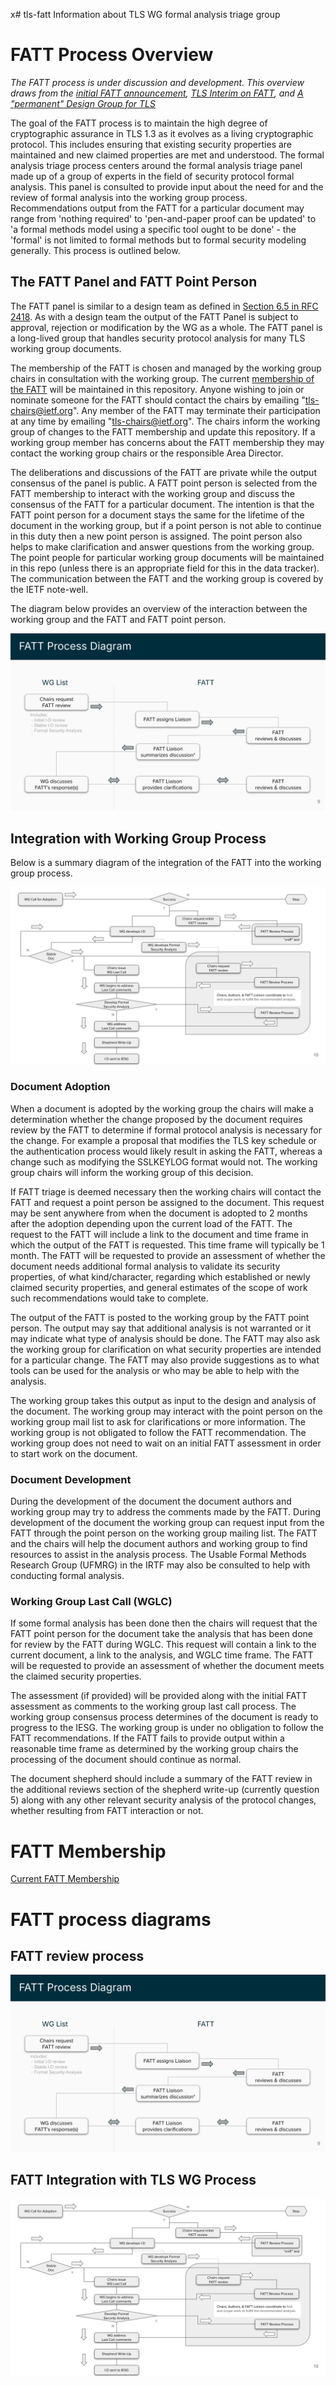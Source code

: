 x# tls-fatt
Information about TLS WG formal analysis triage group

# FATT Process Overview

_The FATT process is under discussion and development. This overview draws
from the [initial FATT
announcement](https://mailarchive.ietf.org/arch/msg/tls/FhhICSR3qlLHjFcf1cA7Iry11CA/),
[TLS Interim on
FATT](https://datatracker.ietf.org/meeting/interim-2024-tls-02/session/tls),
and [A "permanent" Design Group for
TLS](https://richsalz.github.io/draft-rsalz-tls-analysis/draft-rsalz-tls-analysis.html)_

The goal of the FATT process is to maintain the high degree of cryptographic
assurance in TLS 1.3 as it evolves as a living cryptographic protocol. This
includes ensuring that existing security properties are maintained and new
claimed properties are met and understood. The formal analysis triage process
centers around the formal analysis triage panel made up of a group of experts
in the field of security protocol formal analysis. This panel is consulted to
provide input about the need for and the review of formal analysis into the
working group process. Recommendations output from the FATT for a particular
document may range from 'nothing required' to 'pen-and-paper proof can be
updated' to 'a formal methods model using a specific tool ought to be done' -
the 'formal' is not limited to formal methods but to formal security modeling
generally. This process is outlined below.

## The FATT Panel and FATT Point Person

The FATT panel is similar to a design team as defined in [Section 6.5 in RFC
2418](https://www.rfc-editor.org/rfc/rfc2418#section-6.5). As with a design
team the output of the FATT Panel is subject to approval, rejection or
modification by the WG as a whole. The FATT panel is a long-lived group that
handles security protocol analysis for many TLS working group documents.

The membership of the FATT is chosen and managed by the working group chairs
in consultation with the working group. The current [membership of the
FATT](fatt-membership.md) will be maintained in this repository. Anyone
wishing to join or nominate someone for the FATT should contact the chairs by
emailing "tls-chairs@ietf.org". Any member of the FATT may terminate their
participation at any time by emailing "tls-chairs@ietf.org". The chairs
inform the working group of changes to the FATT membership and update this
repository. If a working group member has concerns about the FATT membership
they may contact the working group chairs or the responsible Area Director.

The deliberations and discussions of the FATT are private while the output
consensus of the panel is public. A FATT point person is selected from the FATT
membership to interact with the working group and discuss the consensus of
the FATT for a particular document. The intention is that the FATT point person
for a document stays the same for the lifetime of the document in the working
group, but if a point person is not able to continue in this duty then a new
point person is assigned. The point person also helps to make clarification and answer
questions from the working group. The point people for particular working group
documents will be maintained in this repo (unless there is an appropriate
field for this in the data tracker). The communication between the FATT and
the working group is covered by the IETF note-well.

The diagram below provides an overview of the interaction between the working
group and the FATT and FATT point person.

![alt text](fatt-review-process.svg)

## Integration with Working Group Process

Below is a summary diagram of the integration of the FATT into the working
group process.

![alt text](fatt-tlswg-integration.svg)

### Document Adoption

When a document is adopted by the working group the chairs will make a
determination whether the change proposed by the document requires review by
the FATT to determine if formal protocol analysis is necessary for the
change. For example a proposal that modifies the TLS key schedule or the
authentication process would likely result in asking the FATT, whereas a
change such as modifying the SSLKEYLOG format would not. The working group
chairs will inform the working group of this decision.

If FATT triage is deemed necessary then the working chairs will contact the
FATT and request a point person be assigned to the document. This request may be
sent anywhere from when the document is adopted to 2 months after the
adoption depending upon the current load of the FATT. The request to the FATT
will include a link to the document and time frame in which the output of the
FATT is requested. This time frame will typically be 1 month. The FATT will
be requested to provide an assessment of whether the document needs
additional formal analysis to validate its security properties, of what
kind/character, regarding which established or newly claimed security
properties, and general estimates of the scope of work such recommendations
would take to complete.

The output of the FATT is posted to the working group by the FATT
point person. The output may say that additional analysis is not warranted or it
may indicate what type of analysis should be done. The FATT may also ask the
working group for clarification on what security properties are intended for
a particular change. The FATT may also provide suggestions as to what tools
can be used for the analysis or who may be able to help with the analysis.

The working group takes this output as input to the design and analysis of
the document. The working group may interact with the point person on the working
group mail list to ask for clarifications or more information. The working
group is not obligated to follow the FATT recommendation. The working group
does not need to wait on an initial FATT assessment in order to start work on
the document.

### Document Development

During the development of the document the document authors and working group
may try to address the comments made by the FATT. During development of the
document the working group can request input from the FATT through the
point person on the working group mailing list. The FATT and the chairs will help
the document authors and working group to find resources to assist in the
analysis process. The Usable Formal Methods Research Group (UFMRG) in the
IRTF may also be consulted to help with conducting formal analysis.

### Working Group Last Call (WGLC)

If some formal analysis has been done then the chairs will request that the
FATT point person for the document take the analysis that has been done for review
by the FATT during WGLC. This request will contain a link to the current
document, a link to the analysis, and WGLC time frame. The FATT will be
requested to provide an assessment of whether the document meets the claimed
security properties.

The assessment (if provided) will be provided along with the initial FATT
assessment as comments to the working group last call process. The working
group consensus process determines of the document is ready to progress to
the IESG.  The working group is under no obligation to follow the FATT
recommendations.  If the FATT fails to provide output within a reasonable
time frame as determined by the working group chairs the processing of the
document should continue as normal.

The document shepherd should include a summary of the FATT review in the
additional reviews section of the shepherd write-up (currently question 5)
along with any other relevant security analysis of the protocol changes,
whether resulting from FATT interaction or not.

# FATT Membership

[Current FATT Membership](fatt-membership.md)

# FATT process diagrams

## FATT review process

![FATT Review Process Image](fatt-review-process.svg "FATT Review Process")

## FATT Integration with TLS WG Process

![FATT Integration with TLS WG Process Image](fatt-tlswg-integration.svg
"FATT Integration with TLS WG Process")

